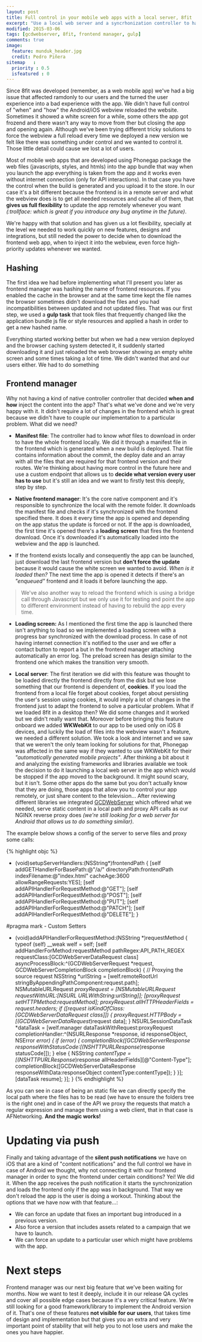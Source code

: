 ```yaml
---
layout: post
title: Full control in your mobile web apps with a local server, 8fit
excerpt: "Use a local web server and a syncrhonization controller to have full control updating your remote mobile web app. Learn how we did it with 8fit"
modified: 2015-03-06
tags: [gcdwebserver, 8fit, frontend manager, gulp]
comments: true
image:
  feature: munduk_header.jpg
  credit: Pedro Piñera
sitemap   :
  priority : 0.5
  isfeatured : 0
---
```


Since 8fit was developed (remember, as a web mobile app) we've had a big issue that affected ramdonly to our users and the turned the user experience into a bad experience with the app. We didn't have full control of "when" and "how" the Android/iOS webview reloaded the website. Sometimes it showed a white screen for a while, some others the app got frozend and there wasn't any way to move from ther but closing the app and opening again. Although we've been trying different tricky solutions to force the webview a full reload every time we deployed a new version we felt like there was something under control and we wanted to control it. Those little detail could cause we lost a lot of users.

Most of mobile web apps that are developed using Phonegap package the web files (javascripts, styles, and htmls) into the app bundle that way when you launch the app everything is taken from the app and it works even without internet connection (only for API interactions). In that case you have the control when the build is generated and you upload it to the store. In our case it's a bit different because the frontend is in a remote server and what the webview does is to get all needed resources and cache all of them, that **gives us full flexibility** to update the app remotely whenever you want *(:trollface: which is great if you introduce any bug anytime in the future)*.

We're happy with that solution and has given us a lot flexibility, specially at the level we needed to work quickly on new features, designs and integrations, but still neded the power to decide when to download the frontend web app, when to inject it into the webview, even force high-priority updates whenever we wanted.

## Hashing
The first idea we had before implementing what I'll present you later as frontend manager was hashing the name of frontend resources. If you enabled the cache in the browser and at the same time kept the file names the browser sometimes didn't download the files and you had incompatibilities between updated and not updated files. That was our first step, we used a **gulp task** that took files that frequently changed like the application bundle js file or style resources and applied a hash in order to get a new hashed name.

Everything started working better but when we had a new version deployed and the browser caching system detected it, it suddenly started downloading it and just reloaded the web browser showing an empty white screen and some times taking a lot of time. We didn't wanted that and our users either. We had to do something

## Frontend manager
Why not having a kind of native controller controller that decided **when and how** inject the content into the app? That's what we've done and we're very happy with it. It didn't require a lot of changes in the frontend which is great because we didn't have to couple our implementation to a particular problem. What did we need?

- **Manifest file**: The controller had to know *what* files to download in order to have the whole frontend locally. We did it through a manifest file in the frontend which is generated when a new build is deployed. That file contains information about the commit, the deploy date and an array with all the files that are required for that frontend version and their routes. We're thinking about having more control in the future here and use a custom endpoint that allows us to **decide what version every user has to use** but it's still an idea and we want to firstly test this deeply, step by step.

- **Native frontend manager**: It's the core native component and it's responsible to synchronize the local with the remote folder. It downloads the manifest file and checks if it's synchronized with the frontend specified there. It does it every time the app is opened and depending on the app status the update is forced or not. If the app is downloaded, the first time it's opened there's a **loading screen** that fires the frontend download. Once it's downloaded it's automatically loaded into the webview and the app is launched.

- If the frontend exists locally and consequently the app can be launched, just download the last frontend version but **don't force the update** because it would cause the white screen we wanted to avoid. *When is it loaded then?* The next time the app is opened it detects if there's an *"enqueued"* frontend and it loads it before launching the app.

> We've also another way to reload the frontend which is using a bridge call through Javascript but we only use it for testing and point the app to different environment instead of having to rebuild the app every time.

- **Loading screen:** As I mentioned the first time the app is launched there isn't anything to load so we implemented a loading screen with a progress bar synchronized with the download process. In case of not having internet connection it's notified to the user and we offer a contact button to report a but in the frontend manager attaching automatically an error log. The preload screen has design similar to the frontend one which makes the transition very smooth.

- **Local server**: The first iteration we did with this feature was thought to be loaded directly the frontend directly from the disk but we lose something that our frontend is dependent of, **cookies**. If you load the frontend from a local file forget about cookies, forget about persisting the user's session using cookies, it would imply a lot of changes in the frontend just to adapt the frontend to solve a particular problem. What if we loaded 8fit in a desktop then? We did some changes and it worked but we didn't really want that. Moreover before bringing this feature onboard we added **WKWebKit** to our app to be used only on iOS 8 devices, and luckily the load of files into the webview wasn't a feature, we needed a different solution. We took a look and internet and we saw that we weren't the only team looking for solutions for that, Phonegap was affected in the same way if they wanted to use WKWebKit for their *"automatically generated mobile projects"*. After thinking a bit about it and analyzing the existing frameworks and libraries available we took the decision to do it launching a local web server in the app which would be stopped if the app moved to the background. It might sound scary, but it isn't. Some other apps do the same but you don't actually know that they are doing, those apps that allow you to control your app remotely, or just share content to the television... After reviewing different libraries we integrated [GCDWebServer](https://github.com/swisspol/GCDWebServer) which offered what we needed, serve static content in a local path and proxy API calls as our NGINX reverse proxy does *(we're still looking for a web server for Android that allows us to do something similar)*.

The example below shows a config of the server to serve files and proxy some calls:

{% highlight objc %}
- (void)setupServerHandlers:(NSString*)frontendPath
{
    [self addGETHandlerForBasePath:@"/a/"
                     directoryPath:frontendPath
                     indexFilename:@"index.html"
                          cacheAge:3600
                allowRangeRequests:YES];
    [self addAPIHandlerForRequestMethod:@"GET"];
    [self addAPIHandlerForRequestMethod:@"POST"];
    [self addAPIHandlerForRequestMethod:@"PUT"];
    [self addAPIHandlerForRequestMethod:@"PATCH"];
    [self addAPIHandlerForRequestMethod:@"DELETE"];
}

#pragma mark - Custom Setters

- (void)addAPIHandlerForRequestMethod:(NSString *)requestMethod
{
    typeof (self) __weak welf = self;
    [self addHandlerForMethod:requestMethod
                    pathRegex:API_PATH_REGEX
                 requestClass:[GCDWebServerDataRequest class]
            asyncProcessBlock:^(GCDWebServerRequest *request, GCDWebServerCompletionBlock completionBlock) {
                // Proxying the source request
                NSString *urlString = [welf.remoteRootUrl stringByAppendingPathComponent:request.path];
                NSMutableURLRequest *proxyRequest = [NSMutableURLRequest requestWithURL:[NSURL URLWithString:urlString]];
                [proxyRequest setHTTPMethod:requestMethod];
                proxyRequest.allHTTPHeaderFields = request.headers;
                if ([request isKindOfClass:[GCDWebServerDataRequest class]]) {
                    proxyRequest.HTTPBody = [(GCDWebServerDataRequest*)request data];
                }
                NSURLSessionDataTask *dataTask = [welf.manager dataTaskWithRequest:proxyRequest completionHandler:^(NSURLResponse *response, id responseObject, NSError *error) {
                    if (error) {
                        completionBlock([GCDWebServerResponse responseWithStatusCode:[(NSHTTPURLResponse*)response statusCode]]);
                    }
                    else {
                        NSString *contentType = [(NSHTTPURLResponse*)response allHeaderFields][@"Content-Type"];
                        completionBlock([GCDWebServerDataResponse responseWithData:responseObject contentType:contentType]);
                    }
                }];
                [dataTask resume];
            }];
}
{% endhighlight %}

As you can see in case of being an static file we can directly specify the local path where the files has to be read (we have to ensure the folders tree is the right one) and in case of the API we proxy the requests that match a regular expression and manage them using a web client, that in that case is AFNetworking. **And the magic works!**

# Updating via push
Finally and taking advantage of the **silent push notifications** we have on iOS that are a kind of "content notifications" and the full control we have in case of Android we thought, why not connecting it with our frontend manager in order to sync the frontend under certain conditions? Yei! We did it. When the app receives the push notification it starts the synchronization and loads the frontend only if the app was in background. That way we don't reload the app is the user is doing a workout. Thinking about the options that we have now with that feature...:

- We can force an update that fixes an important bug introduced in a previous version.
- Also force a version that includes assets related to a campaign that we have to launch.
- We can force an update to a particular user which might have problems with the app.


# Next steps
Frontend manager was our next big feature that we've been waiting for months. Now we want to test it deeply, include it in our release QA cycles and cover all possible edge cases because it's a very critical feature. We're still looking for a good framework/library to implement the Android version of it. That's one of these features **not visible for our users**, that takes time of design and implementation but that gives you an extra and very important  point of stability that will help you to not lose users and make the ones you have happier.
